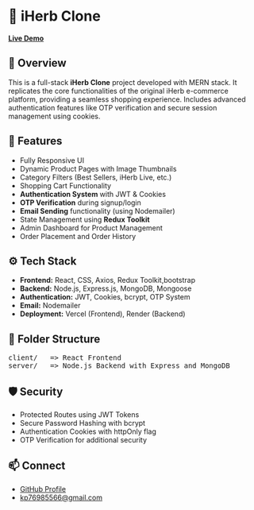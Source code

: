 <h1>🌿 iHerb Clone</h1>

<p><a href="https://i-herb-ten.vercel.app/" target="_blank"><strong>Live Demo</strong></a></p>

<h2>📌 Overview</h2>
<p>
  This is a full-stack <strong>iHerb Clone</strong> project developed with MERN stack.
  It replicates the core functionalities of the original iHerb e-commerce platform, providing a seamless shopping experience.
  Includes advanced authentication features like OTP verification and secure session management using cookies.
</p>

<h2>🚀 Features</h2>
<ul>
  <li>Fully Responsive UI</li>
  <li>Dynamic Product Pages with Image Thumbnails</li>
  <li>Category Filters (Best Sellers, iHerb Live, etc.)</li>
  <li>Shopping Cart Functionality</li>
  <li><strong>Authentication System</strong> with JWT & Cookies</li>
  <li><strong>OTP Verification</strong> during signup/login</li>
  <li><strong>Email Sending</strong> functionality (using Nodemailer)</li>
  <li>State Management using <strong>Redux Toolkit</strong></li>
  <li>Admin Dashboard for Product Management</li>
  <li>Order Placement and Order History</li>
</ul>

<h2>⚙️ Tech Stack</h2>
<ul>
  <li><strong>Frontend:</strong> React, CSS, Axios, Redux Toolkit,bootstrap</li>
  <li><strong>Backend:</strong> Node.js, Express.js, MongoDB, Mongoose</li>
  <li><strong>Authentication:</strong> JWT, Cookies, bcrypt, OTP System</li>
  <li><strong>Email:</strong> Nodemailer</li>
  <li><strong>Deployment:</strong> Vercel (Frontend), Render (Backend)</li>
</ul>

<h2>📁 Folder Structure</h2>
<pre>
client/   => React Frontend
server/   => Node.js Backend with Express and MongoDB
</pre>

<h2>🛡️ Security</h2>
<ul>
  <li>Protected Routes using JWT Tokens</li>
  <li>Secure Password Hashing with bcrypt</li>
  <li>Authentication Cookies with httpOnly flag</li>
  <li>OTP Verification for additional security</li>
</ul>

<h2>📫 Connect</h2>
<ul>
  <li><a href="https://github.com/your-github-username" target="_blank">GitHub Profile</a></li>
  <li><a href="mailto:kp76985566@gmail.com">kp76985566@gmail.com</a></li>
</ul>
